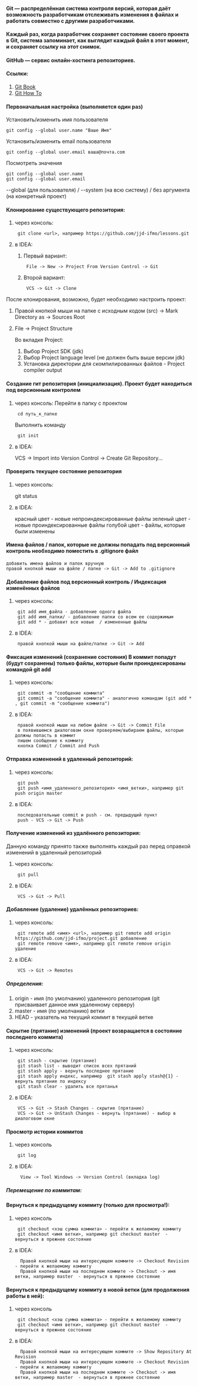 #### Git — распределённая система контроля версий, которая даёт возможность разработчикам отслеживать изменения в файлах и работать совместно с другими разработчиками. 
#### Каждый раз, когда разработчик сохраняет состояние своего проекта в Git, система запоминает, как выглядит каждый файл в этот момент, и сохраняет ссылку на этот снимок.

#### GitHub — сервис онлайн-хостинга репозиториев.

#### Ссылки:
1. [Git Book](https://git-scm.com/book/ru/v2)
2. [Git How To](https://githowto.com/ru)

#### Первоначальная настройка (выполняется один раз)
Установить/изменить имя пользователя

    git config --global user.name "Ваше Имя"
    
Установить/изменить email пользователя

    git config --global user.email ваша@почта.com

Посмотреть значения

    git config --global user.name 
    git config --global user.email
    
--global (для пользователя) / --system (на всю систему) / без аргумента (на конкретный проект)

#### Клонирование существующего репозитория:
1. через консоль:
    
        git clone <url>, например https://github.com/jjd-ifmo/lessons.git

2. в IDEA:
    1. Первый вариант:
    
            File -> New -> Project From Version Control -> Git
    2. Второй вариант:
    
            VCS -> Git -> Clone        

       
После клонирования, возможно, будет необходимо настроить проект:
1. Правой кнопкой мыши на папке с исходным кодом (src) -> Mark Directory as -> Sources Root
2. File -> Project Structure

    Во вкладке Project:
    1. Выбор Project SDK (jdk)
    2. Выбор Project language level (не должен быть выше версии jdk)
    3. Установка директории для скомпилированных файлов - Project compiler output
    
#### Создание гит репозитория (инициализация). Проект будет находиться под версионным контролем
1. через консоль:
    Перейти в папку с проектом
        
        cd путь_к_папке
    
    Выполнить команду
    
        git init

2. в IDEA:
    
    VCS -> Import into Version Control -> Create Git Repository...
    
#### Проверить текущее состояние репозитория
1. через консоль:

    git status
    
2. в IDEA:
    
    красный цвет - новые непроиндексированные файлы 
    зеленый цвет - новые проиндексированные файлы 
    голубой цвет - файлы, которые были изменены
    
#### Имена файлов / папок, которые не должны попадать под версионный контроль необходимо поместить в .gitignore файл    
    
    добавить имена файлов и папок вручную
    правой кнопкой мыши на файле / папке -> Git -> Add to .gitignore 
    
#### Добавление файлов под версионный контроль / Индексация изменённых файлов 
1. через консоль:

        git add имя_файла - добавление одного файла
        git add имя_папки/ - добавление папки со всем ее содержимым
        git add * - добавит все новые  / измененные файлы
    
2. в IDEA:
    
        правой кнопкой мыши на файле/папке -> Git -> Add
        
#### Фиксация изменений (сохранение состояния) В коммит попадут (будут сохранены) только файлы, которые были проиндексированы командой git add
1. через консоль:
        
        git commit -m "сообщение коммита"
        git commit -a "сообщение коммита" - аналогично командам (git add * , git commit -m "сообщение коммита")
        
2. в IDEA:    
        
        правой кнопкой мыши на любом файле -> Git -> Commit File 
        в появившемся диалоговом окне проверяем/выбираем файлы, которые должны попасть в коммит
        пишем сообщение к коммиту
        кнопка Commit / Commit and Push
        
#### Отправка изменений в удаленный репозиторий:
1. через консоль:

        git push
        git push <имя_удаленного_репозитория> <имя_ветки>, например git push origin master
        
2. в IDEA:

        последовательные commit и push - см. предыдущий пункт  
        push - VCS -> Git -> Push
           
#### Получение изменений из удалённого репозитория: 

Данную команду принято также выполнять каждый раз перед оправкой изменений в удаленный репозиторий 
1. через консоль:   

        git pull
        
2. в IDEA:
        
        VCS -> Git -> Pull
        
        
#### Добавление (удаление) удалённых репозиториев:
1. через консоль:
    
        git remote add <имя> <url>, например git remote add origin https://github.com/jjd-ifmo/project.git добавление
        git remote remove <имя>, например git remote remove origin удаление
    
2. в IDEA:
        
        VCS -> Git -> Remotes
        
##### Определения:
1. origin - имя (по умолчанию) удаленного репозитория (git присваивает данное имя удаленному серверу)  
2. master - имя (по умолчанию) ветки
3. HEAD - указатель на текущий коммит в текущей ветке

#### Скрытие (прятание) изменений (проект возвращается в состояние последнего коммита)

1. через консоль:

        git stash - скрытие (прятание)
        git stash list - выводит список всех прятаний
        git stash apply - вернуть последнее прятание
        git stash apply индекс, например  git stash apply stash@{1} - вернуть прятание по индексу
        git stash clear - удалить все прятанья
        
2. в IDEA:

        VCS -> Git -> Stash Changes - скрытие (прятание)
        VCS -> Git -> UnStash Changes - вернуть (прятание) - выбор в диалоговом окне


#### Просмотр истории коммитов
1. через консоль

        git log
        
2. в IDEA:
       
         View -> Tool Windows -> Version Control (вкладка log)
         

##### Перемещение по коммитам:
#### Вернуться к предыдущему коммиту (только для просмотра!):
1. через консоль

        git checkout <хэш сумма коммита> - перейти к желаемому коммиту
        git checkout <имя ветки>, например git checkout master  - вернуться в прежнее состояние
        
2. в IDEA:
       
         Правой кнопкой мыши на интересующем коммите -> Checkout Revision  - перейти к желаемому коммиту
         Правой кнопкой мыши на последнем коммите -> Checkout -> имя ветки, например master  - вернуться в прежнее состояние
         
#### Вернуться к предыдущему коммиту в новой ветки (для продолжения работы в ней):
1. через консоль

        git checkout <хэш сумма коммита> - перейти к желаемому коммиту
        git checkout <имя ветки>, например git checkout master  - вернуться в прежнее состояние
        
2. в IDEA:
       
         Правой кнопкой мыши на интересующем коммите -> Show Repository At Revision
         Правой кнопкой мыши на интересующем коммите -> Checkout Revision  - перейти к желаемому коммиту
         Правой кнопкой мыши на последнем коммите -> Checkout -> имя ветки, например master  - вернуться в прежнее состояние     
         
         
 


       

              
          
 

